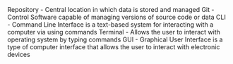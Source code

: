 <html>
Repository - Central location in which data is stored and managed
Git - Control Software capable of managing versions of source code or data
CLI - Command Line Interface is a text-based system for interacting with a computer via using commands
Terminal - Allows the user to interact with operating system by typing commands 
GUI - Graphical User Interface is a type of computer interface that allows the user to interact with electronic devices

</html>
